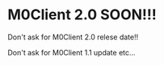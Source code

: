 # M0Client 2.0 SOON!!!

Don't ask for M0Client 2.0 relese date!!

Don't ask for M0Client 1.1 update etc...
